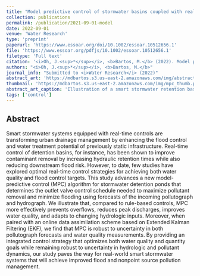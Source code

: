 ```yaml
---
title: "Model predictive control of stormwater basins coupled with real-time data assimilation enhances flood and pollution control under uncertainty" 
collection: publications
permalink: /publication/2021-09-01-model
date: 2022-09-01
venue: 'Water Research'
type: 'preprint'
paperurl: 'https://www.essoar.org/doi/10.1002/essoar.10512656.1'
file: 'https://www.essoar.org/pdfjs/10.1002/essoar.10512656.1'
filetype: 'Full text'
citation: '<i>Oh, J.<sup>*</sup></i>, <b>Bartos, M.</b> (2022). Model predictive control of stormwater basins coupled with real-time data assimilation enhances flood and pollution control under uncertainty (in preparation for <i>Water Research</i>).'
authors: "<i>Oh, J.<sup>*</sup></i>, <b>Bartos, M.</b>"
journal_info: "Submitted to <i>Water Research</i> (2022)"
abstract_art: 'https://mdbartos.s3.us-east-2.amazonaws.com/img/abstract_art_13.png'
thumbnail: 'https://mdbartos.s3.us-east-2.amazonaws.com/img/mpc_thumb.png'
abstract_art_caption: 'Illustration of a smart stormwater retention basin with real-time outlet valve control.'
tags: ['control']
---
```


## Abstract

Smart stormwater systems equipped with real-time controls are transforming urban drainage management by enhancing the flood control and water treatment potential of previously static infrastructure. Real-time control of detention basins, for instance, has been shown to improve contaminant removal by increasing hydraulic retention times while also reducing downstream flood risk. However, to date, few studies have explored optimal real-time control strategies for achieving both water quality and flood control targets. This study advances a new model-predictive control (MPC) algorithm for stormwater detention ponds that determines the outlet valve control schedule needed to maximize pollutant removal and minimize flooding using forecasts of the incoming pollutograph and hydrograph. We illustrate that, compared to rule-based controls, MPC more effectively prevents overflows, reduces peak discharges, improves water quality, and adapts to changing hydrologic inputs. Moreover, when paired with an online data assimilation scheme based on Extended Kalman Filtering (EKF), we find that MPC is robust to uncertainty in both pollutograph forecasts and water quality measurements. By providing an integrated control strategy that optimizes both water quality and quantity goals while remaining robust to uncertainty in hydrologic and pollutant dynamics, our study paves the way for real-world smart stormwater systems that will achieve improved flood and nonpoint source pollution management.
